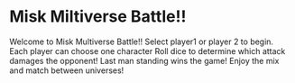 # Misk Miltiverse Battle!!
Welcome to Misk Multiverse Battle!!
Select player1 or player 2 to begin.
Each player can choose one character
Roll dice to determine which attack damages the opponent!
Last man standing wins the game!
Enjoy the mix and match between universes!

